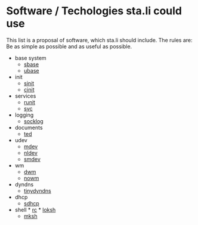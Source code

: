 Software / Techologies sta.li could use
=======================================

This list is a proposal of software, which sta.li should include. The rules
are: Be as simple as possible and as useful as possible.

* base system
	* [sbase](http://git.suckless.org/sbase/)
	* [ubase](http://git.suckless.org/ubase/)
* init
	* [sinit](http://git.suckless.org/sinit/)
	* [cinit](http://www.nico.schottelius.org/software/cinit/)
* services
	* [runit](http://smarden.org/runit/)
	* [svc](http://git.r-36.net/svc/)
* logging
	* [socklog](http://smarden.org/socklog/)
* documents
	* [ted](http://www.nllgg.nl/ted/)
* udev
	* [mdev](http://lists.busybox.net/pipermail/busybox/2005-December/017183.html)
	* [nldev](http://git.r-36.net/nldev/)
	* [smdev](http://git.2f30.org/smdev/)
* wm
	* [dwm](http://dwm.suckless.org)
	* [nowm](https://github.com/patrickhaller/no-wm)
* dyndns
	* [tinydyndns](http://smarden.org/tinydyndns/)
* dhcp
	* [sdhcp](http://galos.no-ip.org/sdhcp)
* shell
        * [rc](http://plan9.bell-labs.com/sys/doc/rc.html)
        * [loksh](https://github.com/dimkr/loksh)
	* [mksh](https://www.mirbsd.org/mksh.htm)
